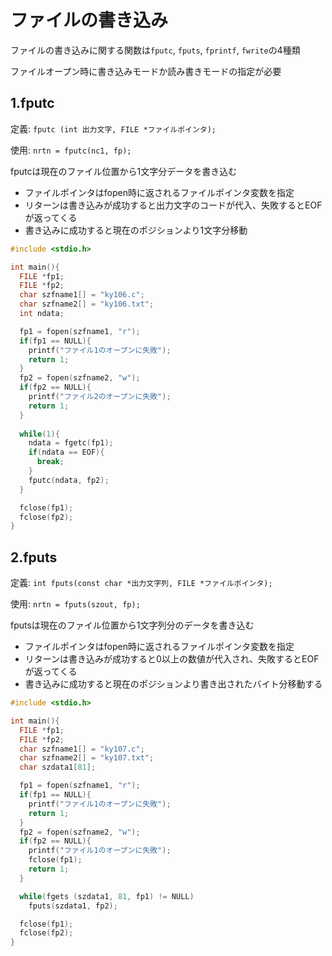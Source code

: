 # ファイルの書き込み
ファイルの書き込みに関する関数は`fputc`, `fputs`, `fprintf`, `fwrite`の4種類

ファイルオープン時に書き込みモードか読み書きモードの指定が必要

## 1.fputc
定義: `fputc (int 出力文字, FILE *ファイルポインタ);`

使用: `nrtn = fputc(nc1, fp);`

fputcは現在のファイル位置から1文字分データを書き込む

- ファイルポインタはfopen時に返されるファイルポインタ変数を指定
- リターンは書き込みが成功すると出力文字のコードが代入、失敗するとEOFが返ってくる
- 書き込みに成功すると現在のポジションより1文字分移動

```c
#include <stdio.h>

int main(){
  FILE *fp1;
  FILE *fp2;
  char szfname1[] = "ky106.c";
  char szfname2[] = "ky106.txt";
  int ndata;

  fp1 = fopen(szfname1, "r");
  if(fp1 == NULL){
    printf("ファイル1のオープンに失敗");
    return 1;
  }
  fp2 = fopen(szfname2, "w");
  if(fp2 == NULL){
    printf("ファイル2のオープンに失敗");
    return 1;
  }
  
  while(1){
    ndata = fgetc(fp1);
    if(ndata == EOF){
      break;
    }
    fputc(ndata, fp2);
  }

  fclose(fp1);
  fclose(fp2);
}
```

## 2.fputs
定義: `int fputs(const char *出力文字列, FILE *ファイルポインタ);`

使用: `nrtn = fputs(szout, fp);`

fputsは現在のファイル位置から1文字列分のデータを書き込む

- ファイルポインタはfopen時に返されるファイルポインタ変数を指定
- リターンは書き込みが成功すると0以上の数値が代入され、失敗するとEOFが返ってくる
- 書き込みに成功すると現在のポジションより書き出されたバイト分移動する

```c
#include <stdio.h>

int main(){
  FILE *fp1;
  FILE *fp2;
  char szfname1[] = "ky107.c";
  char szfname2[] = "ky107.txt";
  char szdata1[81];

  fp1 = fopen(szfname1, "r");
  if(fp1 == NULL){
    printf("ファイル1のオープンに失敗");
    return 1;
  }
  fp2 = fopen(szfname2, "w");
  if(fp2 == NULL){
    printf("ファイル1のオープンに失敗");
    fclose(fp1);
    return 1;
  }

  while(fgets (szdata1, 81, fp1) != NULL)
    fputs(szdata1, fp2);

  fclose(fp1);
  fclose(fp2);
}
```

